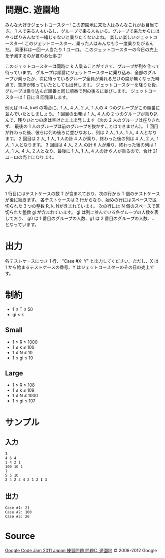 # 問題C. 遊園地

みんな大好きジェットコースター! この遊園地に来た人はみんなこれがお目当てさ。 1 人で来る人もいるし、グループで来る人もいる。グループで来たからにはやっぱりみんなで一緒じゃないと乗りたくないよね。 楽しい楽しいジェットコースター! このジェットコースター、乗った人はみんなもう一度乗りたがるんだ。 乗車料は一回一人当たり 1 ユーロ。 このジェットコースターの今日の売上を予測するのが君のお仕事さ!

このジェットコースターは同時に k 人乗ることができて、グループが列を作って待っています。 グループは順番にジェットコースターに乗り込み、全部のグループが乗ったか、次に待っているグループ全員が乗れるだけの席が無くなった時点で、空席が残っていたとしても出発します。 ジェットコースターを降りた後、グループは乗り込んだ順番と同じ順番で列の後ろに並びします。 ジェットコースターは 1 日に R 回発車します。

例えば R=4, k=6 の場合に、1 人, 4 人, 2 人, 1 人の 4 つのグループがこの順番に並んでいたとしましょう。 1 回目の出発は 1 人, 4 人の 2 つのグループが乗り込んで、残りひとつの席は空けたまま出発します（次の 2 人のグループは座りきれず、 最後の 1 人のグループは前のグループを抜かすことはできません）。 1 回目が終わった後、彼らは列の後ろに並びなおし、列は 2 人, 1 人, 1 人, 4 人となります。 2 回目は 2 人, 1 人, 1 人の計 4 人が乗り、終わった後の列は 4 人, 2 人, 1 人, 1 人となります。 3 回目は 4 人, 2 人 の計 6 人が乗り、終わった後の列は 1 人, 1 人, 4 人, 2 人となり、最後に 1 人, 1 人, 4 人の計 6 人が乗るので、合計 21 ユーロの売上になります。

# 入力

1 行目にはテストケースの数 T が含まれており、次の行から T 個のテストケースが後に続きます。 各テストケースは 2 行からなり、始めの行にはスペースで区切られた 3 つの整数 R, k, Nが含まれています。 次の行には N 個のスペースで区切られた整数 gi が含まれています。 gi は列に並んでいる各グループの人数を表しており、 g0 は 1 番目のグループの人数、g1 は 2 番目のグループの人数、... となっています。

# 出力

各テストケースにつき 1 行、 "Case #X: Y" と出力してください。ただし、X は 1 から始まるテストケースの番号、Y はジェットコースターのその日の売上です。

# 制約

- 1 ≤ T ≤ 50
- gi ≤ k

## Small

- 1 ≤ R ≤ 1000
- 1 ≤ k ≤ 100
- 1 ≤ N ≤ 10
- 1 ≤ gi ≤ 10

## Large

- 1 ≤ R ≤ 108
- 1 ≤ k ≤ 109
- 1 ≤ N ≤ 1000
- 1 ≤ gi ≤ 107

# サンプル

## 入力 
    3
    4 6 4
    1 4 2 1
    100 10 1
    1
    5 5 10
    2 4 2 3 4 2 1 2 1 3

## 出力
    Case #1: 21
    Case #2: 100
    Case #3: 20

# Source
[Google Code Jam 2011 Japan 練習問題 問題C. 遊園地](http://code.google.com/codejam/contest/1343486/dashboard#s=p2)
© 2008-2012 Google
